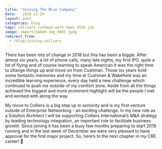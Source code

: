 ```yaml
---
title: "Joining The Blue Company"
date:   2018-12-29
layout: post
categories: blog
tags: colliers cushman work news 2018 job
image: import/3a6e6-img_0465.jpeg
redirect_from:
  - /blog/joining-colliers
---
```


There has been lots of change in 2018 but this has been a biggie. After almost six years, a lot of phone calls, many late nights, my first IPO, quite a lot of flying and of course learning to speak American it was the right time to change things up and move on from Cushman. Those six years hold some fantastic memories and my time at Cushman & Wakefield was an incredible learning experience, every day held a new challenge which continued to push me outside of my comfort zone. Aside from all the things achieved the biggest and more prominent highlight will be the people I met and worked with along the way.

My move to Colliers is a big step up in seniority and is my first venture outside of Enterprise Networking - an exciting challenge. In my new role as a Solution Architect I will be supporting Colliers International’s M&A strategy by leading technology integration, an important role to facilitate business growth. Since joining it has been a busy few months preparing to start 2019 running and in the last week of December we were very pleased to have approval for the first major project. So, here’s to the next chapter in my CRE career! 🥂

[photo-1]: /assets/img/import/3a6e6-img_0465.jpeg
